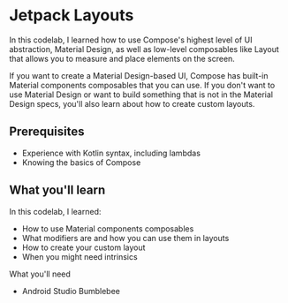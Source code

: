 Jetpack Layouts
======================
In this codelab, I learned how to use Compose's highest level of UI abstraction, Material Design, as well as low-level composables like Layout that allows you to measure and place elements on the screen.

If you want to create a Material Design-based UI, Compose has built-in Material components composables that you can use. If you don't want to use Material Design or want to build something that is not in the Material Design specs, you'll also learn about how to create custom layouts.

Prerequisites
-------------
- Experience with Kotlin syntax, including lambdas
- Knowing the basics of Compose

What you'll learn
--------------
In this codelab, I learned:

- How to use Material components composables
- What modifiers are and how you can use them in layouts
- How to create your custom layout
- When you might need intrinsics

What you'll need
- Android Studio Bumblebee